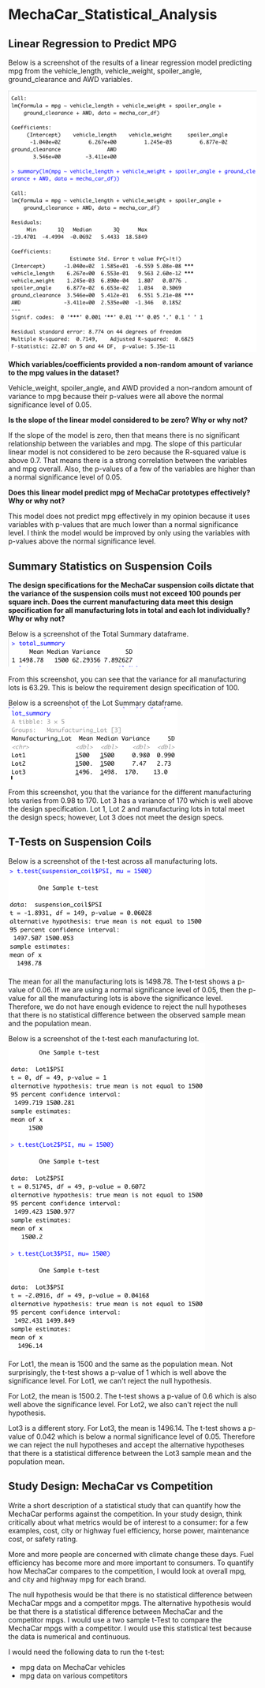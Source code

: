 # MechaCar_Statistical_Analysis

## Linear Regression to Predict MPG

Below is a screenshot of the results of a linear regression model predicting mpg from the vehicle_length, vehicle_weight, spoiler_angle, ground_clearance and AWD variables. 

![Screenshot of linear regression results](https://github.com/ereekaj/MechaCar_Statistical_Analysis/blob/main/Resources/ScreenshotLinearReg.png)

**Which variables/coefficients provided a non-random amount of variance to the mpg values in the dataset?** 

Vehicle_weight, spoiler_angle, and AWD provided a non-random amount of variance to mpg because their p-values were all above the normal significance level of 0.05. 

**Is the slope of the linear model considered to be zero? Why or why not?**

If the slope of the model is zero, then that means there is no significant relationship between the variables and mpg.  The slope of this particular linear model is not considered to be zero because the R-squared value is above 0.7. That means there is a strong correlation between the variables and mpg overall.  Also, the p-values of a few of the variables are higher than a normal significance level of 0.05. 

**Does this linear model predict mpg of MechaCar prototypes effectively? Why or why not?** 

This model does not predict mpg effectively in my opinion because it uses variables with p-values that are much lower than a normal significance level.  I think the model would be improved by only using the variables with p-values above the normal significance level.

## Summary Statistics on Suspension Coils

**The design specifications for the MechaCar suspension coils dictate that the variance of the suspension coils must not exceed 100 pounds per square inch. Does the current manufacturing data meet this design specification for all manufacturing lots in total and each lot individually? Why or why not?**

Below is a screenshot of the Total Summary dataframe. 
![screenshot of total summary](https://github.com/ereekaj/MechaCar_Statistical_Analysis/blob/main/Resources/screenshot_total_summary.png)

From this screenshot, you can see that the variance for all manufacturing lots is 63.29. This is below the requirement design specification of 100.  

Below is a screenshot of the Lot Summary dataframe. 
![screenshot of lot summary](https://github.com/ereekaj/MechaCar_Statistical_Analysis/blob/main/Resources/screenshot_lot_summary.png)

From this screenshot, you that the variance for the different manufacturing lots varies from 0.98 to 170. Lot 3 has a variance of 170 which is well above the design specification.  Lot 1, Lot 2 and manufacturing lots in total meet the design specs; however, Lot 3 does not meet the design specs.

## T-Tests on Suspension Coils

Below is a screenshot of the t-test across all manufacturing lots. 
![screenshot of ttest all manufacturing lots](https://github.com/ereekaj/MechaCar_Statistical_Analysis/blob/main/Resources/screenshot_ttestALL.png)

The mean for all the manufacturing lots is 1498.78.  The t-test shows a p-value of 0.06. If we are using a normal significance level of 0.05, then the p-value for all the manufacturing lots is above the significance level. Therefore, we do not have enough evidence to reject the null hypotheses that there is no statistical difference between the observed sample mean and the population mean. 

Below is a screenshot of the t-test each manufacturing lot. 
![screenshot of ttest each manufacturing lot](https://github.com/ereekaj/MechaCar_Statistical_Analysis/blob/main/Resources/screenshot_ttest_by_lot.png)

For Lot1, the mean is 1500 and the same as the population mean.  Not surprisingly, the t-test shows a p-value of 1 which is well above the significance level.  For Lot1, we can't reject the null hypothesis. 

For Lot2, the mean is 1500.2. The t-test shows a p-value of 0.6 which is also well above the significance level.  For Lot2, we also can't reject the null hypothesis.

Lot3 is a different story. For Lot3, the mean is 1496.14. The t-test shows a p-value of 0.042 which is below a normal significance level of 0.05.  Therefore we can reject the null hypotheses and accept the alternative hypotheses that there is a statistical difference between the Lot3 sample mean and the population mean.  

## Study Design: MechaCar vs Competition

Write a short description of a statistical study that can quantify how the MechaCar performs against the competition. In your study design, think critically about what metrics would be of interest to a consumer: for a few examples, cost, city or highway fuel efficiency, horse power, maintenance cost, or safety rating.

More and more people are concerned with climate change these days. Fuel efficiency has become more and more important to consumers.  To quantify how MechaCar compares to the competition, I would look at overall mpg, and city and highway mpg for each brand. 

The null hypothesis would be that there is no statistical difference between MechaCar mpgs and a competitor mpgs. The alternative hypothesis would be that there is a statistical difference between MechaCar and the competitor mpgs. I would use a two sample t-Test to compare the MechaCar mpgs with a competitor. I would use this statistical test because the data is numerical and continuous. 

I would need the following data to run the t-test:
- mpg data on MechaCar vehicles
- mpg data on various competitors

